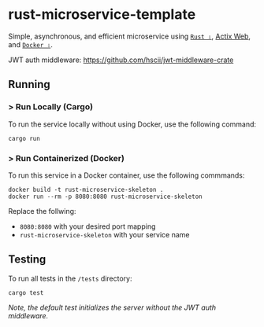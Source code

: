 # rust-microservice-template

Simple, asynchronous, and efficient microservice using [`Rust ⇩`](https://www.rust-lang.org/tools/install), [Actix Web](https://actix.rs/docs/getting-started), and [`Docker ⇩`](https://docs.docker.com/engine/install/).

JWT auth middleware: https://github.com/hscii/jwt-middleware-crate

## Running

### > Run Locally (Cargo)

To run the service locally without using Docker, use the following command:

```
cargo run
```

### > Run Containerized (Docker)

To run this service in a Docker container, use the following commmands:

```
docker build -t rust-microservice-skeleton .
docker run --rm -p 8080:8080 rust-microservice-skeleton
```

Replace the follwing:

- `8080:8080` with your desired port mapping
- `rust-microservice-skeleton` with your service name

## Testing

To run all tests in the `/tests` directory:

```
cargo test
```
_Note, the default test initializes the server without the JWT auth middleware._
